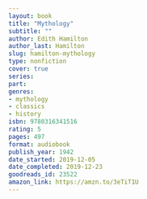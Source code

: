```yaml
---
layout: book
title: "Mythology"
subtitle: ""
author: Edith Hamilton
author_last: Hamilton
slug: hamilton-mythology
type: nonfiction
cover: true
series: 
part: 
genres:
- mythology
- classics
- history
isbn: 9780316341516
rating: 5
pages: 497
format: audiobook
publish_year: 1942
date_started: 2019-12-05
date_completed: 2019-12-23
goodreads_id: 23522
amazon_link: https://amzn.to/3eTiT1U
---
```

